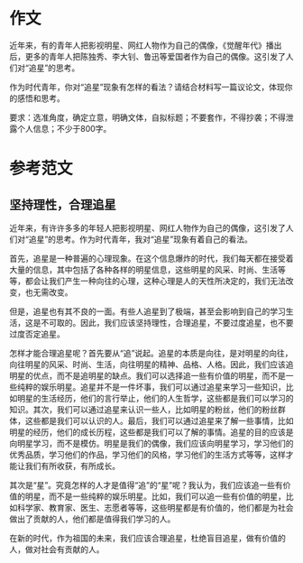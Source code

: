 # 作文

近年来，有的青年人把影视明星、网红人物作为自己的偶像，《觉醒年代》播出后，更多的青年人把陈独秀、李大钊、鲁迅等爱国者作为自己的偶像。这引发了人们对“追星”的思考。

作为时代青年，你对“追星”现象有怎样的看法？请结合材料写一篇议论文，体现你的感悟和思考。

要求：选准角度，确定立意，明确文体，自拟标题；不要套作，不得抄袭；不得泄露个人信息；不少于800字。

# 参考范文

## 坚持理性，合理追星

近年来，有许许多多的年轻人把影视明星、网红人物作为自己的偶像，这引发了人们对“追星”的思考。作为时代青年，我对“追星”现象有着自己的看法。

首先，追星是一种普遍的心理现象。在这个信息爆炸的时代，我们每天都在接受着大量的信息，其中包括了各种各样的明星信息，这些明星的风采、时尚、生活等等，都会让我们产生一种向往的心理，这种心理是人的天性所决定的，我们无法改变，也无需改变。

但是，追星也有其不良的一面。有些人追星到了极端，甚至会影响到自己的学习生活，这是不可取的。因此，我们应该坚持理性，合理追星，不要过度追星，也不要过度否定追星。

怎样才能合理追星呢？首先要从“追”说起。追星的本质是向往，是对明星的向往，向往明星的风采、时尚、生活，向往明星的精神、品格、人格。因此，我们应该追明星的优点，而不是追明星的缺点。我们可以选择追一些有价值的明星，而不是一些纯粹的娱乐明星。追星并不是一件坏事，我们可以通过追星来学习一些知识，比如明星的生活经历，他们的言行举止，他们的人生哲学，这些都是我们可以学习的知识。其次，我们可以通过追星来认识一些人，比如明星的粉丝，他们的粉丝群体，这些都是我们可以认识的人。最后，我们可以通过追星来了解一些事情，比如明星的经历，他们的成长历程，这些都是我们可以了解的事情。追星的目的应该是向明星学习，而不是模仿。明星是我们的偶像，我们应该向明星学习，学习他们的优秀品质，学习他们的作品，学习他们的风格，学习他们的生活方式等等，这样才能让我们有所收获，有所成长。

其次是“星”。究竟怎样的人才是值得“追”的“星”呢？我认为，我们应该追一些有价值的明星，而不是一些纯粹的娱乐明星。比如，我们可以追一些有价值的明星，比如科学家、教育家、医生、志愿者等等，这些明星都是有价值的，他们都是为社会做出了贡献的人，他们都是值得我们学习的人。

在新的时代，作为祖国的未来，我们应该合理追星，杜绝盲目追星，做有价值的人，做对社会有贡献的人。
